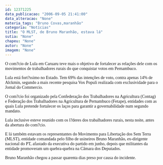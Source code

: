 ```yaml
---
id: 12371225
data_publicacao: "2006-09-05 21:41:00"
data_alteracao: "None"
materia_tags: "Bruno Covas,maranhão"
categoria: "Notícias"
title: "O MLST, de Bruno Maranhão, estava lá"
sutia: "None"
chapeu: "None"
autor: "None"
imagem: "None"
---
```

<p><P><FONT face=Verdana>O com?cio de Lula em Caruaru teve mais o objetivo de fortalecer as relações dele com os movimentos de trabalhadores rurais do que conquistar votos em Pernambuco.</FONT></P></p>
<p><P><FONT face=Verdana>Lula está fort?ssimo no Estado. Tem 69% das intenções de voto, contra apenas 14% de Alckmin, segundo a mais recente pesquisa Vox Populi realizada com exclusividade para o Jornal do Commercio.</FONT></P></p>
<p><P><FONT face=Verdana>O com?cio foi organizado pela Confederação dos Trabalhadores na Agricultura (Contag) e Federação dos Trabalhadores na Agricultura de Pernambuco (Fetape), entidades com as quais Lula pretende fortalecer os laços para garantir a governabilidade num segundo mandato.</FONT></P></p>
<p><P><FONT face=Verdana>Lula inclusive esteve reunido com os l?deres dos trabalhadores rurais, nesta noite, antes da abertura do com?cio.</FONT></P></p>
<p><P><FONT face=Verdana>E lá também estavam os representantes do Movimento para Libertação dos Sem Terra (MLST), entidade&nbsp;comandada pelo filho de usineiros Bruno Maranhão, ex-dirigente nacional do PT, afastado da executiva do partido em junho, depois que militantes da entidade promoveram um quebra-quebra na Câmara dos Deputados.</FONT></P></p>
<p><P><FONT face=Verdana>Bruno Maranhão chegou a passar quarenta dias preso por causa do incidente.</FONT></P> </p>
